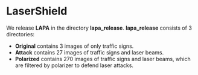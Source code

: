 # LaserShield

We release **LAPA** in the directory **lapa_release**.
**lapa_release** consists of 3 directories:
* **Original** contains 3 images of only traffic signs.
* **Attack** contains 27 images of traffic signs and laser beams.
* **Polarized** contains 270 images of traffic signs and laser beams, which are filtered by polarizer to defend laser attacks.